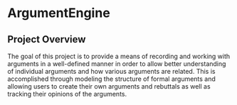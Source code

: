 # ArgumentEngine


## Project Overview
The goal of this project is to provide a means of recording and working with arguments in a well-defined manner in order to allow better understanding of individual arguments and how various arguments are related. This is accomplished through modeling the structure of formal arguments and allowing users to create their own arguments and rebuttals as well as tracking their opinions of the arguments.
